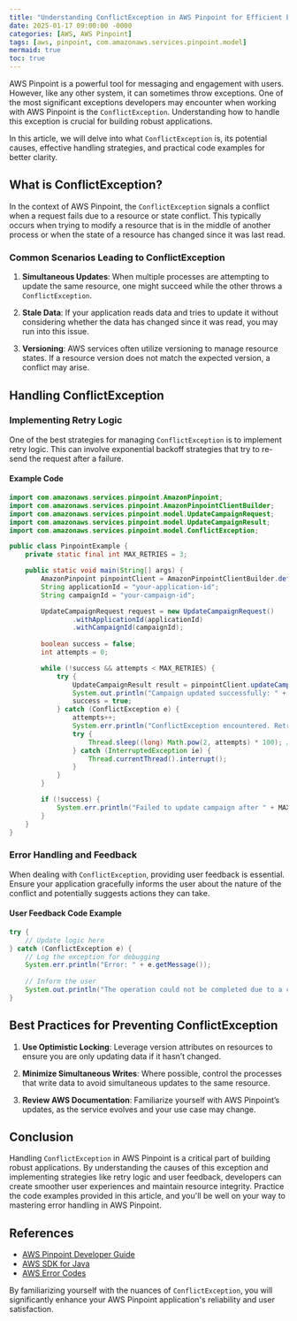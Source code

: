 ```yaml
---
title: "Understanding ConflictException in AWS Pinpoint for Efficient Error Handling"
date: 2025-01-17 09:00:00 -0000
categories: [AWS, AWS Pinpoint]
tags: [aws, pinpoint, com.amazonaws.services.pinpoint.model]
mermaid: true
toc: true
---
```



AWS Pinpoint is a powerful tool for messaging and engagement with users. However, like any other system, it can sometimes throw exceptions. One of the most significant exceptions developers may encounter when working with AWS Pinpoint is the `ConflictException`. Understanding how to handle this exception is crucial for building robust applications.

In this article, we will delve into what `ConflictException` is, its potential causes, effective handling strategies, and practical code examples for better clarity.

## What is ConflictException?

In the context of AWS Pinpoint, the `ConflictException` signals a conflict when a request fails due to a resource or state conflict. This typically occurs when trying to modify a resource that is in the middle of another process or when the state of a resource has changed since it was last read.

### Common Scenarios Leading to ConflictException

1. **Simultaneous Updates**: When multiple processes are attempting to update the same resource, one might succeed while the other throws a `ConflictException`.
   
2. **Stale Data**: If your application reads data and tries to update it without considering whether the data has changed since it was read, you may run into this issue.

3. **Versioning**: AWS services often utilize versioning to manage resource states. If a resource version does not match the expected version, a conflict may arise.

## Handling ConflictException

### Implementing Retry Logic

One of the best strategies for managing `ConflictException` is to implement retry logic. This can involve exponential backoff strategies that try to re-send the request after a failure.

#### Example Code

```java
import com.amazonaws.services.pinpoint.AmazonPinpoint;
import com.amazonaws.services.pinpoint.AmazonPinpointClientBuilder;
import com.amazonaws.services.pinpoint.model.UpdateCampaignRequest;
import com.amazonaws.services.pinpoint.model.UpdateCampaignResult;
import com.amazonaws.services.pinpoint.model.ConflictException;

public class PinpointExample {
    private static final int MAX_RETRIES = 3;

    public static void main(String[] args) {
        AmazonPinpoint pinpointClient = AmazonPinpointClientBuilder.defaultClient();
        String applicationId = "your-application-id";
        String campaignId = "your-campaign-id";

        UpdateCampaignRequest request = new UpdateCampaignRequest()
                .withApplicationId(applicationId)
                .withCampaignId(campaignId);
        
        boolean success = false;
        int attempts = 0;

        while (!success && attempts < MAX_RETRIES) {
            try {
                UpdateCampaignResult result = pinpointClient.updateCampaign(request);
                System.out.println("Campaign updated successfully: " + result);
                success = true;
            } catch (ConflictException e) {
                attempts++;
                System.err.println("ConflictException encountered. Retrying... Attempt " + attempts);
                try {
                    Thread.sleep((long) Math.pow(2, attempts) * 100); // Exponential backoff
                } catch (InterruptedException ie) {
                    Thread.currentThread().interrupt();
                }
            }
        }

        if (!success) {
            System.err.println("Failed to update campaign after " + MAX_RETRIES + " attempts.");
        }
    }
}
```

### Error Handling and Feedback

When dealing with `ConflictException`, providing user feedback is essential. Ensure your application gracefully informs the user about the nature of the conflict and potentially suggests actions they can take.

#### User Feedback Code Example

```java
try {
    // Update logic here
} catch (ConflictException e) {
    // Log the exception for debugging
    System.err.println("Error: " + e.getMessage());
    
    // Inform the user
    System.out.println("The operation could not be completed due to a conflict. Please try again later.");
}
```

## Best Practices for Preventing ConflictException

1. **Use Optimistic Locking**: Leverage version attributes on resources to ensure you are only updating data if it hasn’t changed.

2. **Minimize Simultaneous Writes**: Where possible, control the processes that write data to avoid simultaneous updates to the same resource.

3. **Review AWS Documentation**: Familiarize yourself with AWS Pinpoint’s updates, as the service evolves and your use case may change.

## Conclusion

Handling `ConflictException` in AWS Pinpoint is a critical part of building robust applications. By understanding the causes of this exception and implementing strategies like retry logic and user feedback, developers can create smoother user experiences and maintain resource integrity. Practice the code examples provided in this article, and you'll be well on your way to mastering error handling in AWS Pinpoint.

## References

- [AWS Pinpoint Developer Guide](https://docs.aws.amazon.com/pinpoint/latest/developerguide/welcome.html)
- [AWS SDK for Java](https://aws.amazon.com/sdk-for-java/)
- [AWS Error Codes](https://docs.aws.amazon.com/general/latest/gr/errors.html) 

By familiarizing yourself with the nuances of `ConflictException`, you will significantly enhance your AWS Pinpoint application's reliability and user satisfaction.